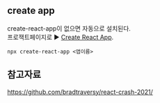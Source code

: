 ## create app

create-react-app이 없으면 자동으로 설치된다.  
프로잭트페이지로 ▶︎ [Create React App](https://github.com/facebook/create-react-app).  

```
npx create-react-app <앱이름>
```

## 참고자료
https://github.com/bradtraversy/react-crash-2021/

